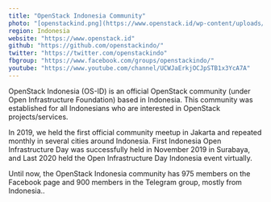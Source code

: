 ```yaml
---
title: "OpenStack Indonesia Community"
photo: "[openstackind.png](https://www.openstack.id/wp-content/uploads/2019/09/openstackind.png)"
region: Indonesia
website: "https://www.openstack.id"
github: "https://github.com/openstackindo/"
twitter: "https://twitter.com/openstackindo"
fbgroup: "https://www.facebook.com/groups/openstackindo/"
youtube: "https://www.youtube.com/channel/UCWJaErkjOCJpSTB1x3YcA7A"
---
```

OpenStack Indonesia (OS-ID) is an official OpenStack community (under Open Infrastructure Foundation) based in Indonesia. This community was established for all Indonesians who are interested in OpenStack projects/services.

In 2019, we held the first official community meetup in Jakarta and repeated monthly in several cities around Indonesia. First Indonesia Open Infrastructure Day was successfully held in November 2019 in Surabaya, and Last 2020 held the Open Infrastructure Day Indonesia event virtually.

Until now, the OpenStack Indonesia community has 975 members on the Facebook page and 900 members in the Telegram group, mostly from Indonesia..
